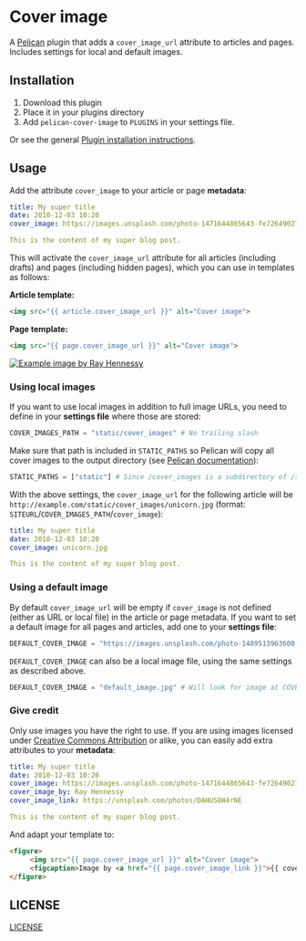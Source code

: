 # Cover image

A [Pelican](http://getpelican.com/) plugin that adds a `cover_image_url` attribute to articles and pages. Includes settings for local and default images.

## Installation

1. Download this plugin
2. Place it in your plugins directory
3. Add `pelican-cover-image` to `PLUGINS` in your settings file.

Or see the general [Plugin installation instructions](http://docs.getpelican.com/en/latest/plugins.html).

## Usage

Add the attribute `cover_image` to your article or page **metadata**:

```yaml
title: My super title
date: 2010-12-03 10:20
cover_image: https://images.unsplash.com/photo-1471644865643-fe726490270a # Can also be a local image file, see further

This is the content of my super blog post.
```

This will activate the `cover_image_url` attribute for all articles (including drafts) and pages (including hidden pages), which you can use in templates as follows:

**Article template:**

```html
<img src="{{ article.cover_image_url }}" alt="Cover image">
```

**Page template:**

```html
<img src="{{ page.cover_image_url }}" alt="Cover image">
```

[![Example image by Ray Hennessy](https://images.unsplash.com/photo-1471644865643-fe726490270a?w=1024)](https://unsplash.com/photos/DAHUS8W4rNE)

### Using local images

If you want to use local images in addition to full image URLs, you need to define in your **settings file** where those are stored:

```python
COVER_IMAGES_PATH = "static/cover_images" # No trailing slash
```

Make sure that path is included in `STATIC_PATHS` so Pelican will copy all cover images to the output directory (see [Pelican documentation](http://docs.getpelican.com/en/stable/settings.html#basic-settings)):

```python
STATIC_PATHS = ["static"] # Since /cover_images is a subdirectory of /static, it is included here
```

With the above settings, the `cover_image_url` for the following article will be `http://example.com/static/cover_images/unicorn.jpg` (format: `SITEURL`/`COVER_IMAGES_PATH`/`cover_image`):

```yaml
title: My super title
date: 2010-12-03 10:20
cover_image: unicorn.jpg

This is the content of my super blog post.
```

### Using a default image

By default `cover_image_url` will be empty if `cover_image` is not defined (either as URL or local file) in the article or page metadata. If you want to set a default image for all pages and articles, add one to your **settings file**:

```python
DEFAULT_COVER_IMAGE = "https://images.unsplash.com/photo-1489513963600-afa31b458fec"
```

`DEFAULT_COVER_IMAGE` can also be a local image file, using the same settings as described above.

```python
DEFAULT_COVER_IMAGE = "default_image.jpg" # Will look for image at COVER_IMAGES_PATH
```

### Give credit

Only use images you have the right to use. If you are using images licensed under [Creative Commons Attribution](https://creativecommons.org/licenses/by/4.0/) or alike, you can easily add extra attributes to your **metadata**:

```yaml
title: My super title
date: 2010-12-03 10:20
cover_image: https://images.unsplash.com/photo-1471644865643-fe726490270a
cover_image_by: Ray Hennessy
cover_image_link: https://unsplash.com/photos/DAHUS8W4rNE

This is the content of my super blog post.
```

And adapt your template to:

```html
<figure>
     <img src="{{ page.cover_image_url }}" alt="Cover image">
     <figcaption>Image by <a href="{{ page.cover_image_link }}">{{ cover_image_by }}</a></figcaption>
</figure>
```

## LICENSE

[LICENSE](LICENSE) 

